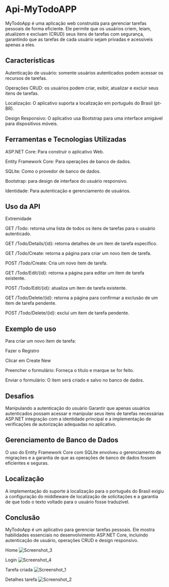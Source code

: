 # Api-MyTodoAPP

MyTodoApp é uma aplicação web construída para gerenciar tarefas pessoais de forma eficiente. Ele permite que os usuários criem, leiam, atualizem e excluam (CRUD) seus itens de tarefas com segurança, garantindo que as tarefas de cada usuário sejam privadas e acessíveis apenas a eles.

## Características
Autenticação de usuário: somente usuários autenticados podem acessar os recursos de tarefas.

Operações CRUD: os usuários podem criar, exibir, atualizar e excluir seus itens de tarefas.

Localização: O aplicativo suporta a localização em português do Brasil (pt-BR).

Design Responsivo: O aplicativo usa Bootstrap para uma interface amigável para dispositivos móveis.

## Ferramentas e Tecnologias Utilizadas
ASP.NET Core: Para construir o aplicativo Web.

Entity Framework Core: Para operações de banco de dados.

SQLite: Como o provedor de banco de dados.

Bootstrap: para design de interface do usuário responsivo.

Identidade: Para autenticação e gerenciamento de usuários.

## Uso da API
Extremidade

GET /Todo: retorna uma lista de todos os itens de tarefas para o usuário autenticado.

GET /Todo/Details/{id}: retorna detalhes de um item de tarefa específico.

GET /Todo/Create: retorna a página para criar um novo item de tarefa.

POST /Todo/Create: Cria um novo item de tarefa.

GET /Todo/Edit/{id}: retorna a página para editar um item de tarefa existente.

POST /Todo/Edit/{id}: atualiza um item de tarefa existente.

GET /Todo/Delete/{id}: retorna a página para confirmar a exclusão de um item de tarefa pendente.

POST /Todo/Delete/{id}: exclui um item de tarefa pendente.

## Exemplo de uso
Para criar um novo item de tarefa:

Fazer o Registro

Clicar em Create New

Preencher o formulário: Forneça o título e marque se for feito.

Enviar o formulário: O item será criado e salvo no banco de dados.

## Desafios
Manipulando a autenticação do usuário
Garantir que apenas usuários autenticados possam acessar e manipular seus itens de tarefas necessárias ASP.NET integração com a identidade principal e a implementação de verificações de autorização adequadas no aplicativo.

## Gerenciamento de Banco de Dados
O uso do Entity Framework Core com SQLite envolveu o gerenciamento de migrações e a garantia de que as operações de banco de dados fossem eficientes e seguras.

## Localização
A implementação do suporte à localização para o português do Brasil exigiu a configuração do middleware de localização de solicitações e a garantia de que todo o texto voltado para o usuário fosse traduzível.

## Conclusão
MyTodoApp é um aplicativo para gerenciar tarefas pessoais. Ele mostra habilidades essenciais no desenvolvimento ASP.NET Core, incluindo autenticação de usuário, operações CRUD e design responsivo. 

Home
![Screenshot_3](https://github.com/lislovelly/Api-MyTodoAPP/assets/135989808/4908b391-b0be-49c9-bec6-10f5e2a079e3)

Login
![Screenshot_4](https://github.com/lislovelly/Api-MyTodoAPP/assets/135989808/e0c9c5ae-2f02-4f31-a50e-05317b7c38b9)

Tarefa criada
![Screenshot_1](https://github.com/lislovelly/Api-MyTodoAPP/assets/135989808/d3515a04-6789-41ac-bf17-3998cdcc5242)

Detalhes tarefa
![Screenshot_2](https://github.com/lislovelly/Api-MyTodoAPP/assets/135989808/d4e39a80-f8ef-43c3-b6d5-cacf8c5d7c43)


